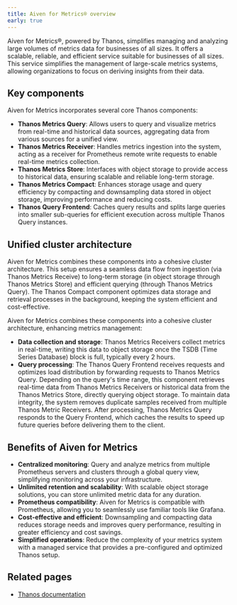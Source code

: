 ```yaml
---
title: Aiven for Metrics® overview
early: true
---
```


Aiven for Metrics®, powered by Thanos, simplifies managing and analyzing large volumes of metrics data for businesses of all sizes. It offers a scalable, reliable, and efficient service suitable for businesses of all sizes. This service simplifies the management of large-scale metrics systems, allowing organizations to focus on deriving insights from their data.

## Key components

Aiven for Metrics incorporates several core Thanos components:

- **Thanos Metrics Query**: Allows users to query and visualize metrics from real-time
  and historical data sources, aggregating data from various sources for a unified view.
- **Thanos Metrics Receiver**: Handles metrics ingestion into the system, acting as a receiver
  for Prometheus remote write requests to enable real-time metrics collection.
- **Thanos Metrics Store**: Interfaces with object storage to provide access to historical
  data, ensuring scalable and reliable long-term storage.
- **Thanos Metrics Compact**: Enhances storage usage and query efficiency by compacting
  and downsampling data stored in object storage, improving performance and
  reducing costs.
- **Thanos Query Frontend**: Caches query results and splits large queries into
  smaller sub-queries for efficient execution across multiple Thanos Query instances.

## Unified cluster architecture

Aiven for Metrics combines these components into a cohesive cluster architecture.
This setup ensures a seamless data flow from ingestion (via Thanos Metrics Receive) to
long-term storage (in object storage through Thanos Metrics Store) and efficient querying
(through Thanos Metrics Query). The Thanos Compact component optimizes data storage and
retrieval processes in the background, keeping the system efficient and cost-effective.

Aiven for Metrics combines these components into a cohesive cluster architecture,
enhancing metrics management:

- **Data collection and storage**: Thanos Metrics Receivers collect metrics in real-time,
  writing this data to object storage once the TSDB (Time Series Database)  block is
  full, typically every 2 hours.
- **Query processing**: The Thanos Query Frontend receives requests and optimizes
  load distribution by forwarding requests to Thanos Metrics Query. Depending on
  the query's time range, this component retrieves real-time data from
  Thanos Metrics Receivers or historical data from the Thanos Metrics Store,
  directly querying object storage. To maintain data integrity, the system
  removes duplicate samples received from multiple Thanos Metric Receivers.
  After processing, Thanos Metrics Query responds to the
  Query Frontend, which caches the results to speed up future queries before
  delivering them to the client.

## Benefits of Aiven for Metrics

- **Centralized monitoring**: Query and analyze metrics from multiple Prometheus
  servers and clusters through a global query view, simplifying monitoring
  across your infrastructure.
- **Unlimited retention and scalability**: With scalable object storage solutions,
  you can store unlimited metric data for any duration.
- **Prometheus compatibility**: Aiven for Metrics is compatible with Prometheus,
  allowing you to seamlessly use familiar tools like Grafana.
- **Cost-effective and efficient**: Downsampling and compacting data reduces storage
  needs and improves query performance, resulting in greater efficiency and cost savings.
- **Simplified operations**: Reduce the complexity of your metrics system with a managed
  service that provides a pre-configured and optimized Thanos setup.

## Related pages

- [Thanos documentation](https://thanos.io/v0.34/thanos/getting-started.md/)
